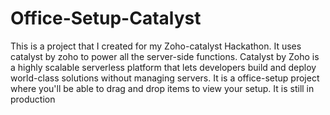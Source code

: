 # Office-Setup-Catalyst
This is a project that I created for my Zoho-catalyst Hackathon. It uses catalyst by zoho to power all the server-side functions. Catalyst by Zoho is a highly scalable serverless platform that lets developers build and deploy world-class solutions without managing servers. It is a office-setup project where you'll be able to drag and drop items to view your setup. It is still in production
